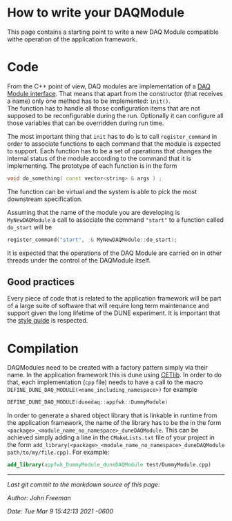 # How to write your DAQModule
This page contains a starting point to write a new DAQ Module compatible withe operation of the application framework. 

# Code
From the C++ point of view, DAQ modules are implementation of a [DAQ Module interface](DAQModules.md). 
That means that apart from the constructor (that receives a name) only one method has to be implemented: `init()`.  
The function has to handle all those configuration items that are not supposed to be reconfigurable during the run. 
Optionally it can configure all those variables that can be overridden during run time.

The most important thing that `init` has to do is to call `register_command` in order to associate functions to each command that the module is expected to support. 
Each function has to be a set of operations that changes the internal status of the module according to the command that it is implementing. 
The prototype of each function is in the form 
```C++
void do_something( const vector<string> & args ) ;
```
The function can be virtual and the system is able to pick the most downstream specification. 

Assuming that the name of the module you are developing is `MyNewDAQModule` a call to associate the command `"start"` to a function called `do_start` will be 
```C++
register_command("start",  & MyNewDAQModule::do_start);
```


It is expected that the operations of the DAQ Module are carried on in other threads under the control of the DAQModule itself. 

## Good practices
Every piece of code that is related to the application framework will be part of a large suite of software that will require long term maintenance and support given the long lifetime of the DUNE experiment.
It is important that the [style guide](https://github.com/DUNE-DAQ/styleguide/blob/develop/dune-daq-cppguide.md) is respected.

<!--
 ## Thread Helper
Writing thread safe code can be disorienting. 
The application framework provides a utility called [ThreadHelper](https://github.com/DUNE-DAQ/appfwk/blob/develop/include/appfwk/ThreadHelper.hpp) that can be used in order to facilitate the Module development.
-->

# Compilation
DAQModules need to be created with a factory pattern simply via their name.
In the application framework this is dune using [CETlib](https://github.com/DUNE-DAQ/appfwk/wiki/Third-Party-Software). 
In order to do that, each implementation (`cpp` file) needs to have a call to the macro `DEFINE_DUNE_DAQ_MODULE(<name_including_namespace>)` for example
```C++
DEFINE_DUNE_DAQ_MODULE(dunedaq::appfwk::DummyModule)
```
In order to generate a shared object library that is linkable in runtime from the application framework, the name of the library has to be the in the form `<package>_<module_name_no_namespace>_duneDAQModule`.
This can be achieved simply adding a line in the `CMakeLists.txt` file of your project in the form `add_library(<package>_<module_name_no_namespace>_duneDAQModule  path/to/my/file.cpp)`. 
For example:
```CMake
add_library(appfwk_DummyModule_duneDAQModule test/DummyModule.cpp)
```
-----

_Last git commit to the markdown source of this page:_


_Author: John Freeman_

_Date: Tue Mar 9 15:42:13 2021 -0600_
